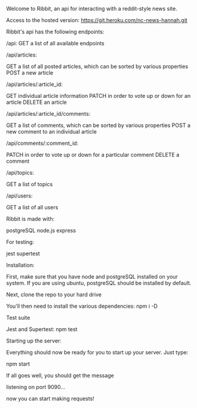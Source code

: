 Welcome to Ribbit, an api for interacting with a reddit-style news site.

Access to the hosted version: https://git.heroku.com/nc-news-hannah.git


Ribbit's api has the following endpoints:

/api:
GET a list of all available endpoints


/api/articles:

GET a list of all posted articles, which can be sorted by various properties
POST a new article


/api/articles/:article_id:

GET individual article information
PATCH in order to vote up or down for an article
DELETE an article


/api/articles/:article_id/comments:

GET a list of comments, which can be sorted by various properties
POST a new comment to an individual article


/api/comments/:comment_id:

PATCH in order to vote up or down for a particular comment
DELETE a comment


/api/topics:

GET a list of topics


/api/users:

GET a list of all users


Ribbit is made with:

postgreSQL
node.js 
express

For testing:

jest
supertest

Installation:

First, make sure that you have node and postgreSQL installed on your system. If you are using ubuntu, postgreSQL should be installed by default.


Next, clone the repo to your hard drive 


You'll then need to install the various dependencies: npm i -D

Test suite

Jest and Supertest: npm test


Starting up the server:

Everything should now be ready for you to start up your server. Just type:

npm start

If all goes well, you should get the message

listening on port 9090...

now you can start making requests!